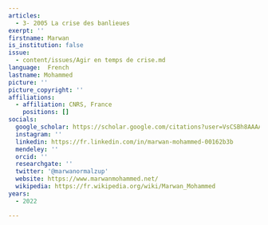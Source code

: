 ```yaml
---
articles:
  - 3- 2005 La crise des banlieues
exerpt: ''
firstname: Marwan
is_institution: false
issue:
  - content/issues/Agir en temps de crise.md
language:  French
lastname: Mohammed
picture: ''
picture_copyright: ''
affiliations:
  - affiliation: CNRS, France
    positions: []
socials:
  google_scholar: https://scholar.google.com/citations?user=VsCSBh8AAAAJ&hl=fr
  instagram: ''
  linkedin: https://fr.linkedin.com/in/marwan-mohammed-00162b3b
  mendeley: ''
  orcid: ''
  researchgate: ''
  twitter: '@marwanormalzup'
  website: https://www.marwanmohammed.net/
  wikipedia: https://fr.wikipedia.org/wiki/Marwan_Mohammed
years:
  - 2022

---
```

